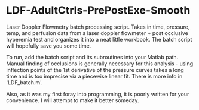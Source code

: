 # LDF-AdultCtrls-PrePostExe-Smooth
Laser Doppler Flowmetry batch processing script. Takes in time, pressure, temp, and perfusion data from a laser doppler flowmeter + post occlusive hyperemia test and organizes it into a neat little workbook. The batch script will hopefully save you some time. 

To run, add the batch script and its subroutines into your Matlab path. Manual finding of occlusions is generally necessary for this analysis - using inflection points of the 1st derivative of the pressure curves takes a long time and is too imprecise via a piecewise linear fit. There is more info in 'LDF_batch.m'.

Also, as it was my first foray into programming, it is poorly written for your convenience. I will attempt to make it better someday.
